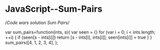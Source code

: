 # JavaScript--Sum-Pairs
/*Code wars solution Sum Pairs*/


var sum_pairs=function(ints, s){
  var seen = {}
  for (var i = 0; i < ints.length; ++i) {
    if (seen[s - ints[i]]) return [s - ints[i], ints[i]];
    seen[ints[i]] = true
  }
} sum_pairs([4, 1, 2, 3, 4], );
